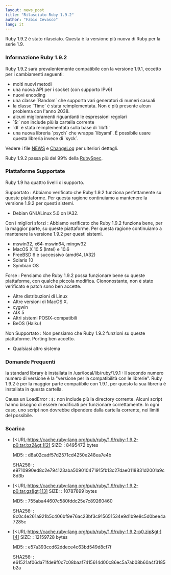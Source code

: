 ```yaml
---
layout: news_post
title: "Rilasciato Ruby 1.9.2"
author: "Fabio Cevasco"
lang: it
---
```


Ruby 1.9.2 è stato rilasciato. Questa è la versione più nuova di Ruby per
la serie 1.9.

### Informazione Ruby 1.9.2

Ruby 1.9.2 sarà prevalentemente compatibile con la versione 1.9.1,
eccetto per i cambiamenti seguenti:

* molti nuovi metodi
* una nuova API per i socket (con supporto IPv6)
* nuovi encoding
* una classe \`Random\` che supporta vari generatori di numeri casuali
* la classe \`Time\` è stata reimplementata. Non è più presente alcun
  problema con l\'anno 2038.
* alcuni miglioramenti riguardanti le espressioni regolari
* \`$:\` non include più la cartella corrente
* \`dl\` è stata reimplementata sulla base di \`libffi\`
* una nuova libreria \`psych\` che wrappa \`libyaml\`.
  È possibile usare questa libreria invece di \`syck\`.

Vedere i file
[NEWS](https://svn.ruby-lang.org/repos/ruby/tags/v1_9_2_rc1/NEWS) e
[ChangeLog](https://svn.ruby-lang.org/repos/ruby/tags/v1_9_2_rc1/ChangeLog)
per ulteriori dettagli.

Ruby 1.9.2 passa più del 99% della [RubySpec][1].

### Piattaforme Supportate

Ruby 1.9 ha quattro livelli di supporto.

Supportato
: Abbiamo verificato che Ruby 1.9.2 funziona perfettamente su queste
  piattaforme. Per questa ragione continuiamo a mantenere la versione
  1.9.2 per questi sistemi.

  * Debian GNU/Linux 5.0 on IA32.

Con i migliori sforzi
: Abbiamo verificato che Ruby 1.9.2 funziona bene, per la maggior parte,
  su queste piattaforme. Per questa ragione continuiamo a mantenere la
  versione 1.9.2 per questi sistemi.

  * mswin32, x64-mswin64, mingw32
  * MacOS X 10.5 (Intel) e 10.6
  * FreeBSD 6 e successivo (amd64, IA32)
  * Solaris 10
  * Symbian OS

Forse
: Pensiamo che Ruby 1.9.2 possa funzionare bene su queste piattaforme,
  con qualche piccola modifica. Ciononostante, non è stato verificato e
  patch sono ben accette.

  * Altre distribuzioni di Linux
  * Altre versioni di MacOS X.
  * cygwin
  * AIX 5
  * Altri sistemi POSIX-compatibili
  * BeOS (Haiku)

Non Supportato
: Non pensiamo che Ruby 1.9.2 funzioni su queste piattaforme. Porting
  ben accetto.

  * Qualsiasi altro sistema

### Domande Frequenti

la standard library è installata in /usr/local/lib/ruby/1.9.1
: Il secondo numero numero di versione è la \"versione per la
  compatibilità con le librerie\". Ruby 1.9.2 è per la maggior parte
  compatibile con 1.9.1, per questo la sua libreria è installata in
  questa cartella.

Causa un LoadError
: `$:` non include più la directory corrente. Alcuni script hanno
  bisogno di essere modificati per funzionare correttamente. In ogni
  caso, uno script non dovrebbe dipendere dalla cartella corrente, nei
  limiti del possibile.

### Scarica

* [&lt;URL:https://cache.ruby-lang.org/pub/ruby/1.9/ruby-1.9.2-p0.tar.bz2&gt;][2]
  SIZE:
  : 8495472 bytes

  MD5:
  : d8a02cadf57d2571cd4250e248ea7e4b

  SHA256:
  : e9710990ed8c2e794123aba509010471915fb13c27dae0118831d2001a9c8d3b

* [&lt;URL:https://cache.ruby-lang.org/pub/ruby/1.9/ruby-1.9.2-p0.tar.gz&gt;][3]
  SIZE:
  : 10787899 bytes

  MD5:
  : 755aba44607c580fddc25e7c89260460

  SHA256:
  : 8c0c4e261a921b5c406bf9e76ac23bf3c915651534e9d1b9e8c5d0bee4a7285c

* [&lt;URL:https://cache.ruby-lang.org/pub/ruby/1.9/ruby-1.9.2-p0.zip&gt;][4]
  SIZE:
  : 12159728 bytes

  MD5:
  : e57a393ccd62ddece4c63bd549d8cf7f

  SHA256:
  : e61521af06da71fde9f0c7c08baaf7415614d00c86ec5a7ab08b60a4f3185b2a



[1]: https://github.com/ruby/spec
[2]: https://cache.ruby-lang.org/pub/ruby/1.9/ruby-1.9.2-p0.tar.bz2
[3]: https://cache.ruby-lang.org/pub/ruby/1.9/ruby-1.9.2-p0.tar.gz
[4]: https://cache.ruby-lang.org/pub/ruby/1.9/ruby-1.9.2-p0.zip
